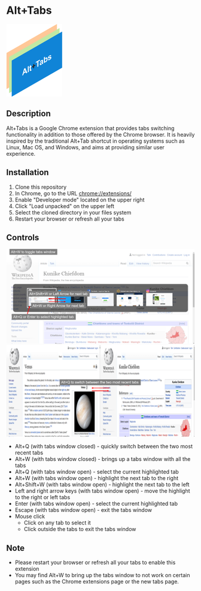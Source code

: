 # Alt+Tabs
<img src="image/../images/logo.png" alt="drawing" width="150"/>

## Description
Alt+Tabs is a Google Chrome extension that provides tabs switching functionality in addition to those offered by the Chrome browser. It is heavily inspired by the traditional Alt+Tab shortcut in operating systems such as Linux, Mac OS, and Windows, and aims at providing similar user experience.

## Installation
1. Clone this repository
2. In Chrome, go to the URL [chrome://extensions/](chrome://extensions/)
3. Enable "Developer mode" located on the upper right
4. Click "Load unpacked" on the upper left
5. Select the cloned directory in your files system
6. Restart your browser or refresh all your tabs

## Controls
<img src='images/showcase_image_1.png'> <img src='images/showcase_image_2.png'>
- Alt+Q (with tabs window closed) - quickly switch between the two most recent tabs
- Alt+W (with tabs window closed) - brings up a tabs window with all the tabs
- Alt+Q (with tabs window open) - select the current highlighted tab
- Alt+W (with tabs window open) - highlight the next tab to the right
- Alt+Shift+W (with tabs window open) - highlight the next tab to the left
- Left and right arrow keys (with tabs window open) - move the highlight to the right or left tabs
- Enter (with tabs window open) - select the current highlighted tab
- Escape (with tabs window open) - exit the tabs window
- Mouse click
  - Click on any tab to select it
  - Click outside the tabs to exit the tabs window

## Note
- Please restart your browser or refresh all your tabs to enable this extension
- You may find Alt+W to bring up the tabs window to not work on certain pages such as the Chrome extensions page or the new tabs page.


